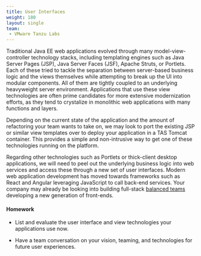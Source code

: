 ```yaml
---
title: User Interfaces
weight: 180
layout: single
team:
 - VMware Tanzu Labs
---
```


Traditional Java EE web applications evolved through many model-view-controller technology stacks, including templating engines such as Java Server Pages (JSP), Java Server Faces (JSF), Apache Struts, or Portlets. Each of these tried to tackle the separation between server-based business logic and the views themselves while attempting to break up the UI into modular components. All of them are tightly coupled to an underlying heavyweight server environment. Applications that use these view technologies are often prime candidates for more extensive modernization efforts, as they tend to crystalize in monolithic web applications with many functions and layers.

Depending on the current state of the application and the amount of refactoring your team wants to take on, we may look to port the existing JSP or similar view templates over to deploy your application in a TAS Tomcat container. This provides a simple and non-intrusive way to get one of these technologies running on the platform.

Regarding other technologies such as Portlets or thick-client desktop applications, we will need to peel out the underlying business logic into web services and access these through a new set of user interfaces. Modern web application development has moved towards frameworks such as React and Angular leveraging JavaScript to call back-end services. Your company may already be looking into building full-stack [balanced teams](/outcomes/application-development/balanced-teams/) developing a new generation of front-ends.

#### Homework

- List and evaluate the user interface and view technologies your applications use now.

- Have a team conversation on your vision, teaming, and technologies for future user experiences.

